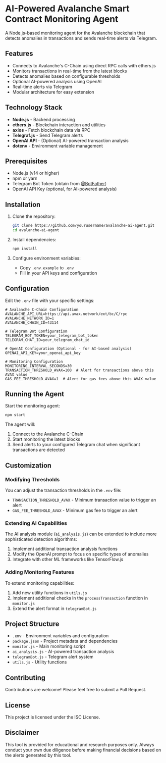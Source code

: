 # AI-Powered Avalanche Smart Contract Monitoring Agent

A Node.js-based monitoring agent for the Avalanche blockchain that detects anomalies in transactions and sends real-time alerts via Telegram.

## Features

- Connects to Avalanche's C-Chain using direct RPC calls with ethers.js
- Monitors transactions in real-time from the latest blocks
- Detects anomalies based on configurable thresholds
- Optional AI-powered analysis using OpenAI
- Real-time alerts via Telegram
- Modular architecture for easy extension

## Technology Stack

- **Node.js** - Backend processing
- **ethers.js** - Blockchain interaction and utilities
- **axios** - Fetch blockchain data via RPC
- **Telegraf.js** - Send Telegram alerts
- **OpenAI API** - (Optional) AI-powered transaction analysis
- **dotenv** - Environment variable management

## Prerequisites

- Node.js (v14 or higher)
- npm or yarn
- Telegram Bot Token (obtain from [@BotFather](https://t.me/botfather))
- OpenAI API Key (optional, for AI-powered analysis)

## Installation

1. Clone the repository:
   ```bash
   git clone https://github.com/yourusername/avalanche-ai-agent.git
   cd avalanche-ai-agent
   ```

2. Install dependencies:
   ```bash
   npm install
   ```

3. Configure environment variables:
   - Copy `.env.example` to `.env`
   - Fill in your API keys and configuration

## Configuration

Edit the `.env` file with your specific settings:

```
# Avalanche C-Chain Configuration
AVALANCHE_API_URL=https://api.avax.network/ext/bc/C/rpc
AVALANCHE_NETWORK_ID=1
AVALANCHE_CHAIN_ID=43114

# Telegram Bot Configuration
TELEGRAM_BOT_TOKEN=your_telegram_bot_token
TELEGRAM_CHAT_ID=your_telegram_chat_id

# OpenAI Configuration (Optional - for AI-based analysis)
OPENAI_API_KEY=your_openai_api_key

# Monitoring Configuration
MONITORING_INTERVAL_SECONDS=30
TRANSACTION_THRESHOLD_AVAX=100  # Alert for transactions above this AVAX value
GAS_FEE_THRESHOLD_AVAX=1  # Alert for gas fees above this AVAX value
```

## Running the Agent

Start the monitoring agent:

```bash
npm start
```

The agent will:
1. Connect to the Avalanche C-Chain
2. Start monitoring the latest blocks
3. Send alerts to your configured Telegram chat when significant transactions are detected

## Customization

### Modifying Thresholds

You can adjust the transaction thresholds in the `.env` file:
- `TRANSACTION_THRESHOLD_AVAX` - Minimum transaction value to trigger an alert
- `GAS_FEE_THRESHOLD_AVAX` - Minimum gas fee to trigger an alert

### Extending AI Capabilities

The AI analysis module (`ai_analysis.js`) can be extended to include more sophisticated detection algorithms:

1. Implement additional transaction analysis functions
2. Modify the OpenAI prompt to focus on specific types of anomalies
3. Integrate with other ML frameworks like TensorFlow.js

### Adding Monitoring Features

To extend monitoring capabilities:

1. Add new utility functions in `utils.js`
2. Implement additional checks in the `processTransaction` function in `monitor.js`
3. Extend the alert format in `telegramBot.js`

## Project Structure

- `.env` - Environment variables and configuration
- `package.json` - Project metadata and dependencies
- `monitor.js` - Main monitoring script
- `ai_analysis.js` - AI-powered transaction analysis
- `telegramBot.js` - Telegram alert system
- `utils.js` - Utility functions

## Contributing

Contributions are welcome! Please feel free to submit a Pull Request.

## License

This project is licensed under the ISC License.

## Disclaimer

This tool is provided for educational and research purposes only. Always conduct your own due diligence before making financial decisions based on the alerts generated by this tool. 